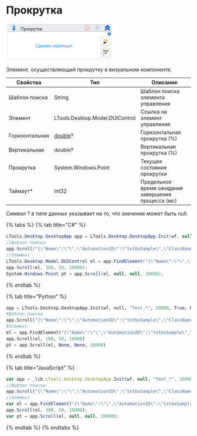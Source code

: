 # Прокрутка

![](<../../../.gitbook/assets/image (224).png>)

Элемент, осуществляющий прокрутку в визуальном компоненте.

| Свойства       | Тип                             | Описание                                           |
| -------------- | ------------------------------- | -------------------------------------------------- |
| Шаблон поиска  | String                          | Шаблон поиска элемента управления                  |
| Элемент        | LTools.Desktop.Model.DUIControl | Ссылка на элемент управления                       |
| Горизонтальная | [double](https://learn.microsoft.com/ru-ru/dotnet/api/system.double?view=net-5.0&viewFallbackFrom=windowsdesktop-3.0)? | Горизонтальная прокрутка (%)  |
| Вертикальная   | double?                         | Вертикальная прокрутка (%)                         |
| Прокрутка      | System.Windows.Point            | Текущее состояние прокрутки                        |
| Таймаут\*      | Int32                           | Предельное время ожидания завершения процесса (мс) |

Символ ? в типе данных указывает на то, что значение может быть null.

{% tabs %}
{% tab title="C#" %}
```csharp
LTools.Desktop.DesktopApp app = LTools.Desktop.DesktopApp.Init(wf, null, "Test_*", 20000, true, LTools.Desktop.Model.DesktopTypes.UIAUTOMATION);
//Шаблон поиска
app.Scroll("{\"Name\":\"\",\"AutomationID\":\"txtbxSample\",\"ClassName\":\"TextBox\",\"AUIProperties\":[],\"TextSearchMode\":0,\"IsRoot\":false,\"IsQuickSearch\":false}", 100, 50, 10000);
//Элемент
LTools.Desktop.Model.DUIControl el = app.FindElement("{\"Name\":\"\",\"AutomationID\":\"txtbxSample\",\"ClassName\":\"TextBox\",\"AUIProperties\":[],\"TextSearchMode\":0,\"IsRoot\":false,\"IsQuickSearch\":false}");
app.Scroll(el, 100, 50, 10000);
System.Windows.Point pt = app.Scroll(el, null, null, 10000);
```
{% endtab %}

{% tab title="Python" %}
```python
app = LTools.Desktop.DesktopApp.Init(wf, null, "Test_*", 20000, True, LTools.Desktop.Model.DesktopTypes.UIAUTOMATION)
#Шаблон поиска
app.Scroll("{\"Name\":\"\",\"AutomationID\":\"txtbxSample\",\"ClassName\":\"TextBox\",\"AUIProperties\":[],\"TextSearchMode\":0,\"IsRoot\":false,\"IsQuickSearch\":false}", 100, 50, 10000)
#Элемент
el = app.FindElement("{\"Name\":\"\",\"AutomationID\":\"txtbxSample\",\"ClassName\":\"TextBox\",\"AUIProperties\":[],\"TextSearchMode\":0,\"IsRoot\":false,\"IsQuickSearch\":false}")
app.Scroll(el, 100, 50, 10000)
pt = app.Scroll(el, None, None, 10000)
```
{% endtab %}

{% tab title="JavaScript" %}
```javascript
var app = _lib.LTools.Desktop.DesktopApp.Init(wf, null, "Test_*", 20000, true, _lib.LTools.Desktop.Model.DesktopTypes.UIAUTOMATION);
//Шаблон поиска
app.Scroll("{\"Name\":\"\",\"AutomationID\":\"txtbxSample\",\"ClassName\":\"TextBox\",\"AUIProperties\":[],\"TextSearchMode\":0,\"IsRoot\":false,\"IsQuickSearch\":false}", 100, 50, 10000);
//Элемент
var el = app.FindElement("{\"Name\":\"\",\"AutomationID\":\"txtbxSample\",\"ClassName\":\"TextBox\",\"AUIProperties\":[],\"TextSearchMode\":0,\"IsRoot\":false,\"IsQuickSearch\":false}");
app.Scroll(el, 100, 50, 10000);
var pt = app.Scroll(el, null, null, 10000);
```
{% endtab %}
{% endtabs %}

